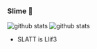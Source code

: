 ### Slime 🐹
![github stats](https://github-readme-stats.vercel.app/api?username=Sheesher&hide=stars&count_private=true&show_icons=true&theme=dracula)
![github stats](https://github-readme-stats.vercel.app/api/top-langs/?username=Sheesher&layout=compact&theme=dracula)
<!--
**Sheesher/Sheesher** is a ✨ _special_ ✨ repository because its `README.md` (this file) appears on your GitHub profile.
- 🔭 I’m currently working on ...
-->
- SLATT is Llif3

